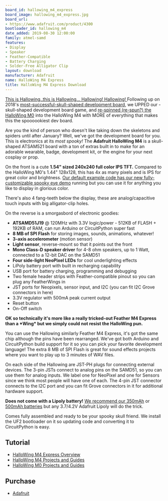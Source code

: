 ```yaml
---
board_id: hallowing_m4_express
board_image: hallowing_m4_express.jpg
board_url:
- https://www.adafruit.com/product/4300
bootloader_id: hallowing_m4
date_added: 2019-08-30 12:00:00
family: atmel-samd
features:
- Display
- Speaker
- Feather-Compatible
- Battery Charging
- Solder-Free Alligator Clip
layout: download
manufacturer: Adafruit
name: HalloWing M4 Express
title: HalloWing M4 Express Download
---
```


[This is Hallowing..this is Hallowing... Hallowing! Hallowing! ](https://www.youtube.com/watch?v=kGiYxCUAhks&t=39s)Following up on 2018's [most-successful-skull-shaped development board](https://www.adafruit.com/product/3900), we UPPED our -skull-shaped development board game, and [re-spinned (re-spun?) the HalloWing M0](https://www.adafruit.com/product/3900) into the HalloWing M4 with MORE of everything that makes this the spoooookiest dev board.

Are you the kind of person who doesn't like taking down the skeletons and spiders until after January? Well, we've got the development board for you. This is electronics at its *most spooky!* The **Adafruit HalloWing M4** is a skull-shaped ATSAM521 board with a ton of extras built in to make for an adorable wearable, badge, development kit, or the engine for your next cosplay or prop.

On the front is a cute **1.54" sized 240x240 full color IPS TFT.** Compared to the HalloWing M0's 1.44" 128x128, this has 4x as many pixels and is IPS for great color and brightness. [Our default example code has our new fully-customizable spooky eye demo](https://learn.adafruit.com/customeyesation-diy-monster-m4sk-graphics) running but you can use it for anything you like to display in glorious color.

There's also 4 fang-teeth below the display, these are analog/capacitive touch inputs with big alligator-clip holes.

On the reverse is a smorgasbord of electronic goodies:

- **ATSAMD51J19** @ 120MHz with 3.3V logic/power - 512KB of FLASH + 192KB of RAM, can run Arduino or CircuitPython super fast
- **8 MB of SPI Flash** for storing images, sounds, animations, whatever!
- **3-axis accelerometer** (motion sensor)
- **Light sensor**, reverse-mount so that it points out the front
- **Mono Class-D speaker driver** for 4-8 ohm speakers, up to 1 Watt, connected to a 12-bit DAC on the SAMD51
- **Four side-light NeoPixel LEDs** for cool underlighting effects
- LiPoly battery port with built in recharging capability
- USB port for battery charging, programming and debugging
- Two female header strips with Feather-compatible pinout so you can plug any FeatherWings in
- JST ports for Neopixels, sensor input, and I2C (you can fit I2C Grove connectors in here)
- 3.3V regulator with 500mA peak current output
- Reset button
- On-Off switch

**OK so technically it's more like a really tricked-out Feather M4 Express than a \*Wing\* but we simply could not resist the HalloWing pun.**

You can use the Hallowing similarly Feather M4 Express, it's got the same chip although the pins have been rearranged. We've got both Arduino and CircuitPython build support for it so you can pick your favorite development language! The extra 8 MB of SPI Flash is great for sound effects projects where you want to play up to 3 minutes of WAV files.

On each side of the Hallowing are JST-PH plugs for connecting external devices. The 3-pin JSTs connect to analog pins on the SAMD51, so you can use them for analog inputs. We label one for NeoPixel and one for Sensors since we think most people will have one of each. The 4-pin JST connector connects to the I2C port and you can fit Grove connectors in it for additional hardware support.

**Does not come with a Lipoly battery!** [We recommend our 350mAh](https://www.adafruit.com/product/2750) or[ 500mAh batteries](https://www.adafruit.com/product/1578) but any 3.7/4.2V Adafruit Lipoly will do the trick.

Comes fully assembled and ready to be your spooky skull friend. We install the UF2 bootloader on it so updating code and converting it to CircuitPython is easy.

## Tutorial

- [HalloWing M4 Express Overview](https://learn.adafruit.com/adafruit-hallowing-m4)
- [HalloWing M4 Projects and Guides](https://learn.adafruit.com/products/4300/guides)
- [HalloWing M0 Projects and Guides](https://learn.adafruit.com/products/3900/guides)

## Purchase
* [Adafruit](https://www.adafruit.com/product/4300)
